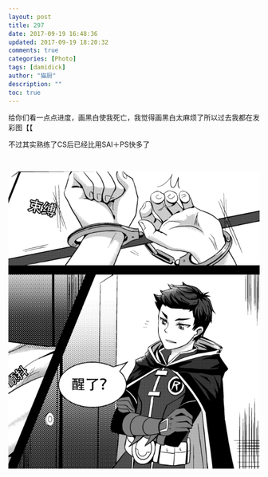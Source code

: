 ```yaml
---
layout: post
title: 297
date: 2017-09-19 16:48:36
updated: 2017-09-19 18:20:32
comments: true
categories: [Photo]
tags: [damidick]
author: "猫厨"
description: ""
toc: true
---
```


<p>给你们看一点点进度，画黑白使我死亡，我觉得画黑白太麻烦了所以过去我都在发彩图【【</p> 
<p>不过其实熟练了CS后已经比用SAI＋PS快多了</p> 
<p><br /></p>

![](https://raw.githubusercontent.com/alicewish/meowchain247/master/img_cVZNdzJtQk9JV2RxNThLbzhCTEp3aFlMTkl6ZUorQUVScVd3RDVDN0lvWERDN25yQWhBREFnPT0.png)